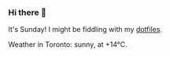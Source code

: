 ### Hi there :wave:

It's Sunday! I might be fiddling with my [dotfiles](https://github.com/bewuethr/dotfiles).

Weather in Toronto: sunny, at +14°C.
